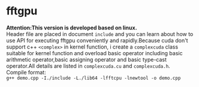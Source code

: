 # fftgpu
**Attention:This version is developed based on linux.**  
Header file are placed in document `include` and you can learn about how to use API for
executing fftgpu conveniently and rapidly.Because cuda don't support c++ `<complex>` in kernel function,
i create a `complexcuda` class suitable for kernel function and overload basic operator including basic 
arithmetic operator,basic assigning operator and basic type-cast operator.All details are listed in 
`complexcuda.cu` and `complexcuda.h`.  
Compile format:  
`g++ demo.cpp -I./include -L./lib64 -lfftcpu -lnewtool -o demo.cpp`
